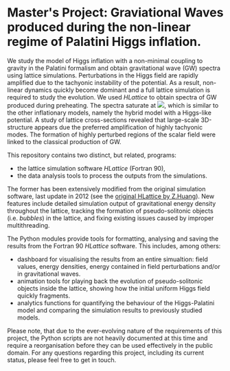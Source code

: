 # Master's Project: Graviational Waves produced during the non-linear regime of Palatini Higgs inflation.

We study the model of Higgs inflation with a non-minimal coupling to gravity in the Palatini formalism and obtain gravitational wave (GW) spectra using lattice simulations. Perturbations in the Higgs field are rapidly amplified due to the tachyonic instability of the potential. As a result, non-linear dynamics quickly become dominant and a full lattice simulation is required to study the evolution. We used _HLattice_ to obtain spectra of GW produced during preheating. The spectra saturate at <img src="https://render.githubusercontent.com/render/math?math=\Omega_\textrm{gw}H^2_{100}\sim10^{-11}">, which is similar to the other inflationary models, namely the hybrid model with a Higgs-like potential. A study of lattice cross-sections revealed that large-scale 3D-structure appears due the preferred amplification of highly tachyonic modes. The formation of highly perturbed regions of the scalar field were linked to the classical production of GW.

This repository contains two distinct, but related, programs:
- the lattice simulation software _HLattice_ (Fortran 90),
- the data analysis tools to process the outputs from the simulations.

The former has been extensively modified from the original simulation software, last update in 2012 (see the [original HLattice by Z.Huang](https://www.cita.utoronto.ca/~zqhuang/hlat/)).
New features include detailed simulation output of gravitational energy density throughout the lattice, tracking the formation of pseudo-solitonic objects (i.e. _bubbles_) in the lattice, and fixing existing issues caused by improper multithreading. 

The Python modules provide tools for formatting, analysing and saving the results from the Fortran 90 _HLattice_ software. This includes, among others:
- dashboard for visualising the results from an entire simualtion: field values, energy densities, energy contained in field perturbations and/or in gravitational waves.
- animation tools for playing back the evolution of pseudo-solitonic objects inside the lattice, showing how the initial uniform Higgs field quickly fragments.
- analytics functions for quantifying the behaviour of the Higgs-Palatini model and comparing the simulation results to previously studied models.

Please note, that due to the ever-evolving nature of the requirements of this project, the Python scripts are not heavily documented at this time and require a reorganisation before they can be used effectively in the public domain. For any questions regarding this project, including its current status, please feel free to get in touch. 
